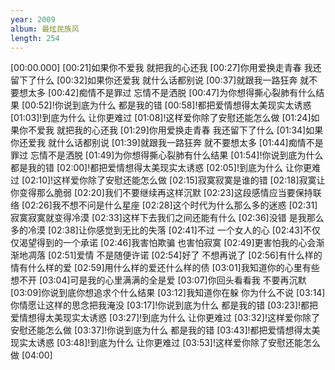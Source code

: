 ```yaml
---
year: 2009
album: 最炫民族风
length: 254
---
```

[00:00.000]
[00:21]如果你不爱我 就把我的心还我
[00:27]你用爱换走青春 我还留下了什么
[00:32]如果你还爱我 就什么话都别说
[00:37]就跟我一路狂奔 就不要想太多
[00:42]痴情不是罪过 忘情不是洒脱
[00:47]为你想得撕心裂肺有什么结果
[00:52]!你说到底为什么 都是我的错
[00:58]!都把爱情想得太美现实太诱惑
[01:03]!到底为什么 让你更难过
[01:08]!这样爱你除了安慰还能怎么做
[01:24]如果你不爱我 就把我的心还我
[01:29]你用爱换走青春 我还留下了什么
[01:34]如果你还爱我 就什么话都别说
[01:39]就跟我一路狂奔 就不要想太多
[01:44]痴情不是罪过 忘情不是洒脱
[01:49]为你想得撕心裂肺有什么结果
[01:54]!你说到底为什么 都是我的错
[02:00]!都把爱情想得太美现实太诱惑
[02:05]!到底为什么 让你更难过
[02:10]!这样爱你除了安慰还能怎么做
[02:15]寂寞寂寞是谁的错
[02:18]寂寞让你变得那么脆弱
[02:20]我们不要继续再这样沉默
[02:23]这段感情应当要保持联络
[02:26]我不想不问是什么星座
[02:28]这个时代为什么那么多的迷惑
[02:31]寂寞寂寞就变得冷漠
[02:33]这样下去我们之间还能有什么
[02:36]没错 是我那么多的冷漠
[02:38]让你感觉到无比的失落
[02:41]不过 一个女人的心
[02:43]不仅仅渴望得到的一个承诺
[02:46]我害怕欺骗 也害怕寂寞
[02:49]更害怕我的心会渐渐地凋落
[02:51]爱情 不是随便许诺
[02:54]好了 不想再说了
[02:56]有什么样的情有什么样的爱
[02:59]用什么样的爱还什么样的债
[03:01]我知道你的心里有些想不开
[03:04]可是我的心里满满的全是爱
[03:07]你回头看看我 不要再沉默
[03:09]你说到底你想追求个什么结果
[03:12]我知道你在躲 你为什么不说
[03:14]你情愿让这样的思念把我淹没
[03:17]!你说到底为什么 都是我的错
[03:23]!都把爱情想得太美现实太诱惑
[03:27]!到底为什么 让你更难过
[03:32]!这样爱你除了安慰还能怎么做
[03:37]!你说到底为什么 都是我的错
[03:43]!都把爱情想得太美现实太诱惑
[03:48]!到底为什么 让你更难过
[03:53]!这样爱你除了安慰还能怎么做
[04:00]
